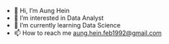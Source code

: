- 👋 Hi, I’m Aung Hein
- 👀 I’m interested in Data Analyst
- 🌱 I’m currently learning  Data Science
- 📫 How to reach me aung.hein.feb1992@gmail.com


<!---
thonenyangal/thonenyangal is a ✨ special ✨ repository because its `README.md` (this file) appears on your GitHub profile.
You can click the Preview link to take a look at your changes.
--->
